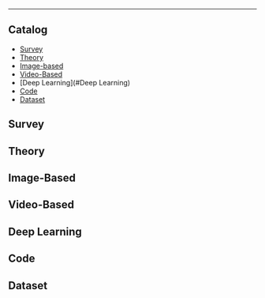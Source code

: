 ****
## Catalog
* [Survey](#Survey)
* [Theory](#Theory)
* [Image-based](#Image-Based)
* [Video-Based](#Video-Based)
* [Deep Learning](#Deep Learning)
* [Code](#Code)
* [Dataset](#Dataset)

Survey 
------

Theory
------

Image-Based
------

Video-Based
------

Deep Learning
------

Code
------

Dataset
------
